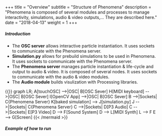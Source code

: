 +++
title = "Overview"
subtitle = "Structure of Phenomena"
description = "Phenomena is composed of several modules and processes to manage interactivity, simulations, audio & video outputs,... They are described here."
date = "2018-04-13"
weight = 1
+++

##### Introduction
- The **OSC server** allows interactive particle instantiation. It uses sockets to communicate with the Phenomena server.
- **Simulation.py** allows for prebuild simulations to be used in Phenomena. It uses sockets to communicate with the Phenomena server.
- The **Phenomena server** manages particle instantiation & life-cycle and output to audio & video. It is composed of several nodes. It uses sockets to communicate with the audio & video modules.
- The **Audio module** builds visulization with Processing libraries.

{{<mermaid align="left">}}
graph LR;
    A[touchOSC] -->|OSC| B[OSC Sever]
    H[MIDI keyboard] -->|OSC| B[OSC Sever]
    I[OpenCV App] -->|OSC| B[OSC Sever]
    B -->|Sockets| C{Phenomena Server}
    K[baked simulation] --> J[simulation.py]
    J -->|Sockets| C{Phenomena Server}
    C -->|Sockets| D[P3 Audio]
    C -->|Sockets| E[P3 Video]
    D --> F[Sound System]
    D --> L[MIDI Synth]
    L --> F
    E --> G[Screen]
{{< /mermaid >}}

##### Example of how to run
